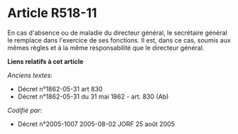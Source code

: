 # Article R518-11

En cas d'absence ou de maladie du directeur général, le secrétaire général le remplace dans l'exercice de ses fonctions. Il
est, dans ce cas, soumis aux mêmes règles et à la même responsabilité que le directeur général.

**Liens relatifs à cet article**

_Anciens textes_:

  - Décret n°1862-05-31 art 830
  - Décret n°1862-05-31 du 31 mai 1862 - art. 830 (Ab)

_Codifié par_:

  - Décret n°2005-1007 2005-08-02 JORF 25 août 2005
